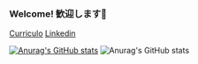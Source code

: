 ### Welcome! 歓迎します👋

[Curriculo](https://gitconnected.com/matheusjkl1)
[Linkedin](https://www.linkedin.com/in/matheusmendes16/)

[![Anurag's GitHub stats](https://github-readme-stats.vercel.app/api?username=matheusjkl1)](https://github.com/matheusjkl1/github-readme-stats)
![Anurag's GitHub stats](https://github-readme-stats.vercel.app/api?username=matheusjkl1&show_icons=true&theme=dark)



